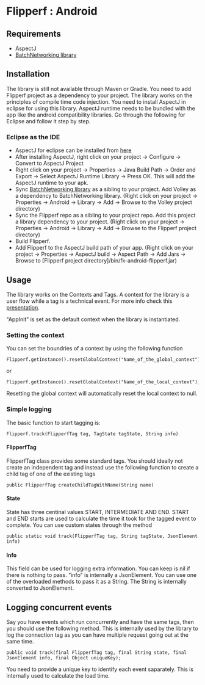 Flipperf : Android
===================

## Requirements

- AspectJ
- [BatchNetworking library](https://github.com/Flipkart/fk-android-batchnetworking)

## Installation

The library is still not available through Maven or Gradle. You need to add Flipperf project as a dependency to your project. The library works on the principles of compile time code injection. You need to install AspectJ in eclipse for using this library. AspectJ runtime needs to be bundled with the app like the android compatibility libraries. Go through the following for Eclipse and follow it step by step. 

### Eclipse as the IDE
- AspectJ for eclipse can be installed from [here](http://eclipse.org/aspectj/)
- After installing AspectJ, right click on your project -> Configure -> Convert to AspectJ Project
- Right click on your project -> Properties -> Java Build Path -> Order and Export -> Select AspectJ Runtime Library -> Press OK. This will add the AspectJ runtime to your apk.
- Sync [BatchNetworking library](https://github.com/Flipkart/fk-android-batchnetworking) as a sibling to your project. Add Volley as a dependency to BatchNetworking library. (Right click on your project -> Properties -> Android -> Library -> Add -> Browse to the Volley project directory)
- Sync the Flipperf repo as a sibling to your project repo. Add this project a library dependency to your project. (Right click on your project -> Properties -> Android -> Library -> Add -> Browse to the Flipperf project directory)
- Build Flipperf.
- Add Flipperf to the AspectJ build path of your app. (Right click on your project -> Properties -> AspectJ build -> Aspect Path -> Add Jars -> Browse to [Flipperf project directory]/bin/fk-android-flipperf.jar)


## Usage

The library works on the Contexts and Tags. A context for the library is a user flow while a tag is a technical event. For more info check this [presentation](https://docs.google.com/a/flipkart.com/presentation/d/1iWCBiX8_hDkJa7_JmGC4gCZpSJMEtFvHiR8mw_aC07w/edit#slide=id.p).

"AppInit" is set as the default context when the library is instantiated.

### Setting the context

You can set the boundries of a context by using the following function

	Flipperf.getInstance().resetGlobalContext("Name_of_the_global_context");

or 

	Flipperf.getInstance().resetGlobalContext("Name_of_the_local_context");


Resetting the global context will automatically reset the local context to null.

### Simple logging

The basic function to start tagging is:

	Flipperf.track(FlipperfTag tag, TagState tagState, String info)

#### FlipperfTag

FlipperfTag class provides some standard tags. You should ideally not create an independent tag and instead use the following function to create a child tag of one of the existing tags

	public FlipperfTag createChildTagWithName(String name)

#### State

State has three centinal values START, INTERMEDIATE AND END. START and END starts are used to calculate the time it took for the tagged event to complete. You can use custom states through the method

	public static void track(FlipperfTag tag, String tagState, JsonElement info)

#### Info

This field can be used for logging extra information. You can keep is nil if there is nothing to pass. "info" is internally a JsonElement. You can use one of the overloaded methods to pass it as a String. The String is internally converted to JsonElement.

## Logging concurrent events

Say you have events which run concurrently and have the same tags, then you should use the following method. This is internally used by the library to log the connection tag as you can have multiple request going out at the same time. 

	public void track(final FlipperfTag tag, final String state, final JsonElement info, final Object uniqueKey);

You need to provide a unique key to identify each event saparately. This is internally used to calculate the load time.



